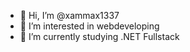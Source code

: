 - 👋 Hi, I’m @xammax1337
- 👀 I’m interested in webdeveloping
- 🌱 I’m currently studying .NET Fullstack

<!---
xammax1337/xammax1337 is a ✨ special ✨ repository because its `README.md` (this file) appears on your GitHub profile.
You can click the Preview link to take a look at your changes.
--->
